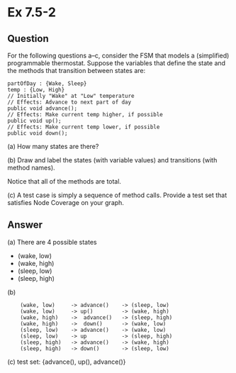 # Ex 7.5-2

## Question
For the following questions a–c, consider the FSM that models a (simplified) programmable
thermostat. Suppose the variables that define the state and the methods that transition
between states are:
```
partOfDay : {Wake, Sleep}
temp : {Low, High}
// Initially "Wake" at "Low" temperature
// Effects: Advance to next part of day
public void advance();
// Effects: Make current temp higher, if possible
public void up();
// Effects: Make current temp lower, if possible
public void down();
```
(a) How many states are there?

(b) Draw and label the states (with variable values) and transitions (with method names).

Notice that all of the methods are total.

(c) A test case is simply a sequence of method calls. Provide a test set that satisfies Node Coverage on your graph.

## Answer

(a) There are 4 possible states
- (wake, low)
- (wake, high)
- (sleep, low)
- (sleep, high)

(b)
```
    (wake, low)     -> advance()    -> (sleep, low)
    (wake, low)     -> up()         -> (wake, high)
    (wake, high)    ->  advance()   -> (sleep, high)
    (wake, high)    ->  down()      -> (wake, low)
    (sleep, low)    -> advance()    -> (wake, low)
    (sleep, low)    -> up           -> (sleep, high)
    (sleep, high)   -> advance()    -> (wake, high)
    (sleep, high)   -> down()       -> (sleep, low)
```

(c) test set: {advance(), up(), advance()}